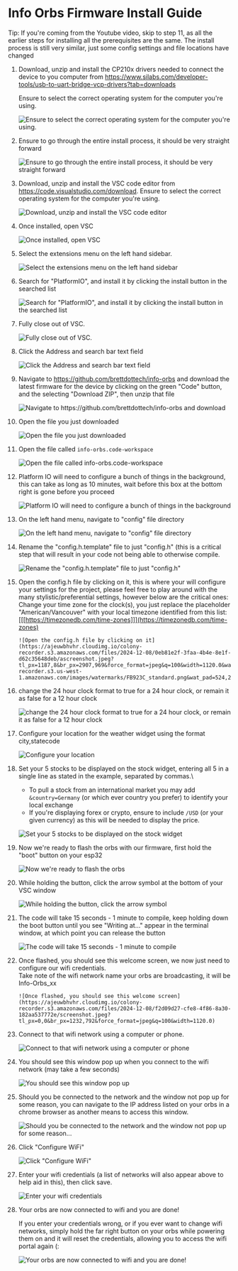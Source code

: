 # Info Orbs Firmware Install Guide

Tip: If you're coming from the Youtube video, skip to step 11, as all the earlier steps for installing all the prerequisites are the same. The install process is still very similar, just some config settings and file locations have changed

1. Download, unzip and install the CP210x drivers needed to connect the device to you computer from <https://www.silabs.com/developer-tools/usb-to-uart-bridge-vcp-drivers?tab=downloads>

    Ensure to select the correct operating system for the computer you're using.

    ![Ensure to select the correct operating system for the computer you're using.](https://ajeuwbhvhr.cloudimg.io/colony-recorder.s3.amazonaws.com/files/2024-12-08/3e57b18f-592d-4f2c-9ea7-a520e7f1f723/ascreenshot.jpeg?tl_px=353,473&br_px=2073,1434&force_format=jpeg&q=100&width=1120.0&wat=1&wat_opacity=0.7&wat_gravity=northwest&wat_url=https://colony-recorder.s3.us-west-1.amazonaws.com/images/watermarks/FB923C_standard.png&wat_pad=524,277)

2. Ensure to go through the entire install process, it should be very straight forward

    ![Ensure to go through the entire install process, it should be very straight forward](https://ajeuwbhvhr.cloudimg.io/colony-recorder.s3.amazonaws.com/files/2024-12-08/77c144b9-88c9-47b9-8efe-ea8b0483c56f/ascreenshot.jpeg?tl_px=0,56&br_px=1719,1018&force_format=jpeg&q=100&width=1120.0&wat=1&wat_opacity=0.7&wat_gravity=northwest&wat_url=https://colony-recorder.s3.us-west-1.amazonaws.com/images/watermarks/FB923C_standard.png&wat_pad=611,11)

3. Download, unzip and install the VSC code editor from <https://code.visualstudio.com/download>. Ensure to select the correct operating system for the computer you're using.

    ![Download, unzip and install the VSC code editor](https://ajeuwbhvhr.cloudimg.io/colony-recorder.s3.amazonaws.com/files/2024-12-08/ba402de3-e04f-4557-a1ba-888e2b8ff5b9/ascreenshot.jpeg?tl_px=975,738&br_px=2695,1699&force_format=jpeg&q=100&width=1120.0&wat=1&wat_opacity=0.7&wat_gravity=northwest&wat_url=https://colony-recorder.s3.us-west-1.amazonaws.com/images/watermarks/FB923C_standard.png&wat_pad=700,290)

4. Once installed, open VSC

    ![Once installed, open VSC](https://ajeuwbhvhr.cloudimg.io/colony-recorder.s3.amazonaws.com/files/2024-12-08/925e83d6-ddd8-493e-9392-d07d68abd5ce/ascreenshot.jpeg?tl_px=916,358&br_px=2636,1319&force_format=jpeg&q=100&width=1120.0&wat=1&wat_opacity=0.7&wat_gravity=northwest&wat_url=https://colony-recorder.s3.us-west-1.amazonaws.com/images/watermarks/FB923C_standard.png&wat_pad=524,277)

5. Select the extensions menu on the left hand sidebar.

    ![Select the extensions menu on the left hand sidebar](https://ajeuwbhvhr.cloudimg.io/colony-recorder.s3.amazonaws.com/files/2024-12-08/31ff1d72-ad2f-4081-955f-b55205287398/ascreenshot.jpeg?tl_px=412,113&br_px=2132,1074&force_format=jpeg&q=100&width=1120.0&wat=1&wat_opacity=0.7&wat_gravity=northwest&wat_url=https://colony-recorder.s3.us-west-1.amazonaws.com/images/watermarks/FB923C_standard.png&wat_pad=114,257)

6. Search for "PlatformIO", and install it by clicking the install button in the searched list

    ![Search for "PlatformIO", and install it by clicking the install button in the searched list](https://ajeuwbhvhr.cloudimg.io/colony-recorder.s3.amazonaws.com/files/2024-12-08/c2ce1cc8-8af5-48aa-ade3-0254856c08ee/ascreenshot.jpeg?tl_px=378,0&br_px=2098,961&force_format=jpeg&q=100&width=1120.0&wat=1&wat_opacity=0.7&wat_gravity=northwest&wat_url=https://colony-recorder.s3.us-west-1.amazonaws.com/images/watermarks/FB923C_standard.png&wat_pad=524,230)

7. Fully close out of VSC.

    ![Fully close out of VSC.](https://ajeuwbhvhr.cloudimg.io/colony-recorder.s3.amazonaws.com/files/2024-12-08/f0359c02-7113-48f8-9c50-949fc32343b4/ascreenshot.jpeg?tl_px=0,0&br_px=1719,961&force_format=jpeg&q=100&width=1120.0&wat=1&wat_opacity=0.7&wat_gravity=northwest&wat_url=https://colony-recorder.s3.us-west-1.amazonaws.com/images/watermarks/FB923C_standard.png&wat_pad=366,34)

8. Click the Address and search bar text field

    ![Click the Address and search bar text field](https://ajeuwbhvhr.cloudimg.io/colony-recorder.s3.amazonaws.com/files/2024-12-08/e7f79acb-fe05-4b85-9a4e-b8df7918bf86/ascreenshot.jpeg?tl_px=234,0&br_px=1953,961&force_format=jpeg&q=100&width=1120.0&wat=1&wat_opacity=0.7&wat_gravity=northwest&wat_url=https://colony-recorder.s3.us-west-1.amazonaws.com/images/watermarks/FB923C_standard.png&wat_pad=524,94)

9. Navigate to <https://github.com/brettdottech/info-orbs> and download the latest firmware for the device by clicking on the green "Code" button, and the selecting "Download ZIP", then unzip that file

    ![Navigate to <https://github.com/brettdottech/info-orbs> and download](https://ajeuwbhvhr.cloudimg.io/colony-recorder.s3.amazonaws.com/files/2024-12-08/56e3fba6-4279-487c-a789-9d01960388fe/ascreenshot.jpeg?tl_px=629,564&br_px=2349,1526&force_format=jpeg&q=100&width=1120.0&wat=1&wat_opacity=0.7&wat_gravity=northwest&wat_url=https://colony-recorder.s3.us-west-1.amazonaws.com/images/watermarks/FB923C_standard.png&wat_pad=515,438)

10. Open the file you just downloaded

    ![Open the file you just downloaded](https://ajeuwbhvhr.cloudimg.io/colony-recorder.s3.amazonaws.com/files/2024-12-08/9a287f92-be87-4554-a437-dae00d6d7a65/ascreenshot.jpeg?tl_px=1220,0&br_px=2940,961&force_format=jpeg&q=100&width=1120.0&wat=1&wat_opacity=0.7&wat_gravity=northwest&wat_url=https://colony-recorder.s3.us-west-1.amazonaws.com/images/watermarks/FB923C_standard.png&wat_pad=899,220)

11. Open the file called `info-orbs.code-workspace`

    ![Open the file called `info-orbs.code-workspace`](https://ajeuwbhvhr.cloudimg.io/colony-recorder.s3.amazonaws.com/files/2024-12-08/6fae4791-547a-458b-95d7-16c68de64b62/ascreenshot.jpeg?tl_px=1098,225&br_px=2818,1186&force_format=jpeg&q=100&width=1120.0&wat=1&wat_opacity=0.7&wat_gravity=northwest&wat_url=https://colony-recorder.s3.us-west-1.amazonaws.com/images/watermarks/FB923C_standard.png&wat_pad=524,277)

12. Platform IO will need to configure a bunch of things in the background, this can take as long as 10 minutes, wait before this box at the bottom right is gone before you proceed

    ![Platform IO will need to configure a bunch of things in the background](https://ajeuwbhvhr.cloudimg.io/colony-recorder.s3.amazonaws.com/files/2024-12-08/5bc6262a-a437-4438-9f92-2ea36407fca3/ascreenshot.jpeg?tl_px=1220,950&br_px=2940,1912&force_format=jpeg&q=100&width=1120.0&wat=1&wat_opacity=0.7&wat_gravity=northwest&wat_url=https://colony-recorder.s3.us-west-1.amazonaws.com/images/watermarks/FB923C_standard.png&wat_pad=589,333)

13. On the left hand menu, navigate to "config" file directory

    ![On the left hand menu, navigate to "config" file directory](https://ajeuwbhvhr.cloudimg.io/colony-recorder.s3.amazonaws.com/files/2024-12-08/99d75d03-15d3-4b98-b34f-26b7e2713199/ascreenshot.jpeg?tl_px=363,234&br_px=2083,1195&force_format=jpeg&q=100&width=1120.0&wat=1&wat_opacity=0.7&wat_gravity=northwest&wat_url=https://colony-recorder.s3.us-west-1.amazonaws.com/images/watermarks/FB923C_standard.png&wat_pad=372,277)

14. Rename the "config.h.template" file to just "config.h" (this is a critical step that will result in your code not being able to otherwise compile.

    ![Rename the "config.h.template" file to just "config.h"](https://ajeuwbhvhr.cloudimg.io/colony-recorder.s3.amazonaws.com/files/2024-12-08/07ecc161-a557-40f9-bb63-4e544571db31/ascreenshot.jpeg?tl_px=457,647&br_px=2177,1608&force_format=jpeg&q=100&width=1120.0&wat=1&wat_opacity=0.7&wat_gravity=northwest&wat_url=https://colony-recorder.s3.us-west-1.amazonaws.com/images/watermarks/FB923C_standard.png&wat_pad=370,430)

15. Open the config.h file by clicking on it, this is where your will configure your settings for the project, please feel free to play around with the many stylistic/preferential settings, however below are the critical ones: \
    Change your time zone for the clock(s), you just replace the placeholder "American/Vancouver" with your local timezone identified from this list: [[[https://timezonedb.com/time-zones]]](https://timezonedb.com/time-zones)

        ![Open the config.h file by clicking on it](https://ajeuwbhvhr.cloudimg.io/colony-recorder.s3.amazonaws.com/files/2024-12-08/0eb81e2f-3faa-4b4e-8e1f-d62c35648deb/ascreenshot.jpeg?tl_px=1187,8&br_px=2907,969&force_format=jpeg&q=100&width=1120.0&wat=1&wat_opacity=0.7&wat_gravity=northwest&wat_url=https://colony-recorder.s3.us-west-1.amazonaws.com/images/watermarks/FB923C_standard.png&wat_pad=524,277)

16. change the 24 hour clock format to true for a 24 hour clock, or remain it as false for a 12 hour clock

    ![change the 24 hour clock format to true for a 24 hour clock, or remain it as false for a 12 hour clock](https://ajeuwbhvhr.cloudimg.io/colony-recorder.s3.amazonaws.com/files/2024-12-08/589f8434-0c53-40c1-873f-0b63fcd49091/ascreenshot.jpeg?tl_px=993,266&br_px=2713,1227&force_format=jpeg&q=100&width=1120.0&wat=1&wat_opacity=0.7&wat_gravity=northwest&wat_url=https://colony-recorder.s3.us-west-1.amazonaws.com/images/watermarks/FB923C_standard.png&wat_pad=524,277)

17. Configure your location for the weather widget using the format city,statecode

    ![Configure your location](https://ajeuwbhvhr.cloudimg.io/colony-recorder.s3.amazonaws.com/files/2024-12-08/acde21c8-ddf4-4fcf-9372-6f769720ef27/ascreenshot.jpeg?tl_px=972,227&br_px=2692,1188&force_format=jpeg&q=100&width=1120.0&wat=1&wat_opacity=0.7&wat_gravity=northwest&wat_url=https://colony-recorder.s3.us-west-1.amazonaws.com/images/watermarks/FB923C_standard.png&wat_pad=524,276)

18. Set your 5 stocks to be displayed on the stock widget, entering all 5 in a single line as stated in the example, separated by commas.\

    - To pull a stock from an international market you may add `&country=Germany` (or which ever country you prefer) to identify your local exchange
    - If you're displaying forex or crypto, ensure to include `/USD` (or your given currency) as this will be needed to display the price.

    ![Set your 5 stocks to be displayed on the stock widget](https://ajeuwbhvhr.cloudimg.io/colony-recorder.s3.amazonaws.com/files/2024-12-08/f69f1552-5b05-42f9-9a27-6b7c88c7dd18/ascreenshot.jpeg?tl_px=982,407&br_px=2702,1368&force_format=jpeg&q=100&width=1120.0&wat=1&wat_opacity=0.7&wat_gravity=northwest&wat_url=https://colony-recorder.s3.us-west-1.amazonaws.com/images/watermarks/FB923C_standard.png&wat_pad=524,277)

19. Now we're ready to flash the orbs with our firmware, first hold the "boot" button on your esp32

    ![Now we're ready to flash the orbs](https://ajeuwbhvhr.cloudimg.io/colony-recorder.s3.amazonaws.com/files/2024-12-08/e66a8727-20e2-4b65-a920-7de97c24956b/screenshot.jpeg?tl_px=0,0&br_px=4032,3024&force_format=jpeg&q=100&width=1120.0)

20. While holding the button, click the arrow symbol at the bottom of your VSC window

    ![While holding the button, click the arrow symbol](https://ajeuwbhvhr.cloudimg.io/colony-recorder.s3.amazonaws.com/files/2024-12-08/40600eb9-ddf9-4ae4-8171-1abbaa9e9b5c/ascreenshot.jpeg?tl_px=382,950&br_px=2102,1912&force_format=jpeg&q=100&width=1120.0&wat=1&wat_opacity=0.7&wat_gravity=northwest&wat_url=https://colony-recorder.s3.us-west-1.amazonaws.com/images/watermarks/FB923C_standard.png&wat_pad=524,470)

21. The code will take 15 seconds - 1 minute to compile, keep holding down the boot button until you see "Writing at..." appear in the terminal window, at which point you can release the button

    ![The code will take 15 seconds  -  1 minute to compile](https://ajeuwbhvhr.cloudimg.io/colony-recorder.s3.amazonaws.com/files/2024-12-08/43c7b583-e022-4b04-88a7-501790097d88/ascreenshot.jpeg?tl_px=640,950&br_px=2360,1912&force_format=jpeg&q=100&width=1120.0&wat=1&wat_opacity=0.7&wat_gravity=northwest&wat_url=https://colony-recorder.s3.us-west-1.amazonaws.com/images/watermarks/FB923C_standard.png&wat_pad=524,425)

22. Once flashed, you should see this welcome screen, we now just need to configure our wifi credentials. \
    Take note of the wifi network name your orbs are broadcasting, it will be Info-Orbs_xx

        ![Once flashed, you should see this welcome screen](https://ajeuwbhvhr.cloudimg.io/colony-recorder.s3.amazonaws.com/files/2024-12-08/f2d09d27-cfe8-4f86-8a30-182aa537772e/screenshot.jpeg?tl_px=0,0&br_px=1232,792&force_format=jpeg&q=100&width=1120.0)

23. Connect to that wifi network using a computer or phone.

    ![Connect to that wifi network using a computer or phone](https://ajeuwbhvhr.cloudimg.io/colony-recorder.s3.amazonaws.com/files/2024-12-08/c6491aa6-ef28-4e32-98c8-05f45e88c010/user_cropped_screenshot.jpeg?tl_px=1220,39&br_px=2940,1000&force_format=jpeg&q=100&width=1120.0&wat=1&wat_opacity=0.7&wat_gravity=northwest&wat_url=https://colony-recorder.s3.us-west-1.amazonaws.com/images/watermarks/FB923C_standard.png&wat_pad=725,277)

24. You should see this window pop up when you connect to the wifi network (may take a few seconds)

    ![You should see this window pop up](https://ajeuwbhvhr.cloudimg.io/colony-recorder.s3.amazonaws.com/files/2024-12-08/7330b573-1c03-4daa-9a60-c70f692d4983/File.jpeg?tl_px=575,126&br_px=2295,1087&force_format=jpeg&q=100&width=1120.0&wat=1&wat_opacity=0.7&wat_gravity=northwest&wat_url=https://colony-recorder.s3.us-west-1.amazonaws.com/images/watermarks/FB923C_standard.png&wat_pad=524,276)

25. Should you be connected to the network and the window not pop up for some reason, you can navigate to the IP address listed on your orbs in a chrome browser as another means to access this window.

    ![Should you be connected to the network and the window not pop up for some reason...](https://ajeuwbhvhr.cloudimg.io/colony-recorder.s3.amazonaws.com/files/2024-12-08/ba998969-f6ba-4d33-ae77-e8e98e61ffeb/screenshot.jpeg?tl_px=0,0&br_px=1232,792&force_format=jpeg&q=100&width=1120.0)

26. Click "Configure WiFi"

    ![Click "Configure WiFi"](https://ajeuwbhvhr.cloudimg.io/colony-recorder.s3.amazonaws.com/files/2024-12-08/0d43914b-016f-457c-a5f0-d2d50d3c87e3/File.jpeg?tl_px=575,126&br_px=2295,1087&force_format=jpeg&q=100&width=1120.0&wat=1&wat_opacity=0.7&wat_gravity=northwest&wat_url=https://colony-recorder.s3.us-west-1.amazonaws.com/images/watermarks/FB923C_standard.png&wat_pad=524,276)

27. Enter your wifi credentials (a list of networks will also appear above to help aid in this), then click save.

    ![Enter your wifi credentials ](https://ajeuwbhvhr.cloudimg.io/colony-recorder.s3.amazonaws.com/files/2024-12-08/95cc245e-948b-4521-8d36-4eb5fa0e8c72/user_cropped_screenshot.jpeg?tl_px=575,126&br_px=2295,1087&force_format=jpeg&q=100&width=1120.0&wat=1&wat_opacity=0.7&wat_gravity=northwest&wat_url=https://colony-recorder.s3.us-west-1.amazonaws.com/images/watermarks/FB923C_standard.png&wat_pad=524,276)

28. Your orbs are now connected to wifi and you are done!

    If you enter your credentials wrong, or if you ever want to change wifi networks, simply hold the far right button on your orbs while powering them on and it will reset the credentials, allowing you to access the wifi portal again (:

    ![Your orbs are now connected to wifi and you are done!](https://ajeuwbhvhr.cloudimg.io/colony-recorder.s3.amazonaws.com/files/2024-12-08/8835ffde-adcf-4a38-a0f4-dc2ef00956f0/File.jpeg?tl_px=627,89&br_px=2347,1050&force_format=jpeg&q=100&width=1120.0&wat=1&wat_opacity=0.7&wat_gravity=northwest&wat_url=https://colony-recorder.s3.us-west-1.amazonaws.com/images/watermarks/FB923C_standard.png&wat_pad=524,277)
